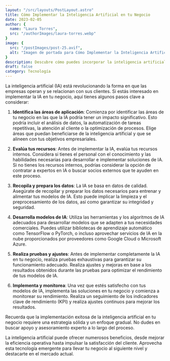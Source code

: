 ```yaml
---
layout: "/src/layouts/PostLayout.astro"
title: Cómo Implementar la Inteligencia Artificial en tu Negocio
date: 2023-02-05
author: {
  name: "Laura Torres",
  src: "/authorImages/laura-torres.webp"
}
image: {
  src: "/postImages/post-25.avif",
  alt: "Imagen de portada para Cómo Implementar la Inteligencia Artificial en tu Negocio",
}
description: Descubre cómo puedes incorporar la inteligencia artificial en tu negocio y aprovechar sus beneficios para mejorar la eficiencia, la toma de decisiones y la satisfacción del cliente.
draft: false
category: Tecnología
---
```


La inteligencia artificial (IA) está revolucionando la forma en que las empresas operan y se relacionan con sus clientes. Si estás interesado en implementar la IA en tu negocio, aquí tienes algunos pasos clave a considerar:

1. **Identifica las áreas de aplicación**: Comienza por identificar las áreas de tu negocio en las que la IA podría tener un impacto significativo. Esto podría incluir el análisis de datos, la automatización de tareas repetitivas, la atención al cliente o la optimización de procesos. Elige áreas que puedan beneficiarse de la inteligencia artificial y que se alineen con tus objetivos empresariales.

2. **Evalúa tus recursos**: Antes de implementar la IA, evalúa tus recursos internos. Considera si tienes el personal con el conocimiento y las habilidades necesarias para desarrollar e implementar soluciones de IA. Si no tienes los recursos internos, podrías considerar la opción de contratar a expertos en IA o buscar socios externos que te ayuden en este proceso.

3. **Recopila y prepara los datos**: La IA se basa en datos de calidad. Asegúrate de recopilar y preparar los datos necesarios para entrenar y alimentar tus modelos de IA. Esto puede implicar la limpieza y el preprocesamiento de los datos, así como garantizar su integridad y seguridad.

4. **Desarrolla modelos de IA**: Utiliza las herramientas y los algoritmos de IA adecuados para desarrollar modelos que se adapten a tus necesidades comerciales. Puedes utilizar bibliotecas de aprendizaje automático como TensorFlow o PyTorch, o incluso aprovechar servicios de IA en la nube proporcionados por proveedores como Google Cloud o Microsoft Azure.

5. **Realiza pruebas y ajustes**: Antes de implementar completamente la IA en tu negocio, realiza pruebas exhaustivas para garantizar su funcionamiento adecuado. Realiza ajustes y mejoras en base a los resultados obtenidos durante las pruebas para optimizar el rendimiento de tus modelos de IA.

6. **Implementa y monitorea**: Una vez que estés satisfecho con tus modelos de IA, implementa las soluciones en tu negocio y comienza a monitorear su rendimiento. Realiza un seguimiento de los indicadores clave de rendimiento (KPI) y realiza ajustes continuos para mejorar los resultados.

Recuerda que la implementación exitosa de la inteligencia artificial en tu negocio requiere una estrategia sólida y un enfoque gradual. No dudes en buscar apoyo y asesoramiento experto a lo largo del proceso.

La inteligencia artificial puede ofrecer numerosos beneficios, desde mejorar la eficiencia operativa hasta impulsar la satisfacción del cliente. Aprovecha esta tecnología emergente para llevar tu negocio al siguiente nivel y destacarte en el mercado actual.

